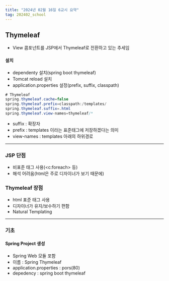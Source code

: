 ```yaml
---
title: "2024년 02월 16일 6교시 요약"
tag: 202402_school
---
```


## Thymeleaf

- View 콤포넌트를 JSP에서 Thymeleaf로 전환하고 있는 추세임

#### 설치

- dependenty 설치(spring boot thymeleaf)
- Tomcat reload 설치
- application.properties 설정(prefix, suffix, classpath)

```java
# Thymeleaf
spring.thymeleaf.cache=false
spring.thymeleaf.prefix=classpath:/templates/
spring.thymeleaf.suffix=.html
spring.thymeleaf.view-names=thymeleaf/*
```

 - suffix : 확장자
 - prefix : templates 이라는 표준태그에 저장하겠다는 의미
 - view-names : templates 아래의 하위경로

---

### JSP 단점

- 비표준 태그 사용(<c:foreach> 등)
- 해석 어려움(html은 주로 디자이너가 보기 때문에)

### Thymeleaf 장점

- html 표준 태그 사용
- 디자이너가 유지/보수하기 편함
- Natural Templating

---


### 기초

#### Spring Project 생성

- Spring Web 모듈 포함
- 이름 : Spring Thymeleaf
- application.properties : pors(80)
- depedency : spring boot thymeleaf